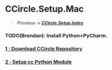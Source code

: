 # CCircle.Setup.Mac
> ##### Previous -> [CCircle.Setup.Index](../index.md)

### TODO(Brendan): Install Python+PyCharm.
### [1 : Download CCircle Repository](../pull_ccircle/pull_ccircle.md)
### [2 : Setup cc Python Module](cc_deps/cc_deps.md)
